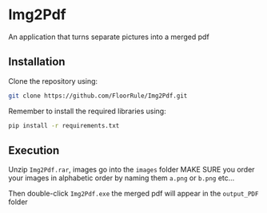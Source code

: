 # Img2Pdf
An application that turns separate pictures into a merged pdf

## Installation

Clone the repository using:

```bash
git clone https://github.com/FloorRule/Img2Pdf.git
```
Remember to install the required libraries using:
```bash
pip install -r requirements.txt
```

## Execution

Unzip `Img2Pdf.rar`, images go into the `images` folder 
MAKE SURE you order your images in alphabetic order by naming them `a.png` or `b.png` etc...

Then double-click `Img2Pdf.exe` the merged pdf will appear in the `output_PDF` folder

